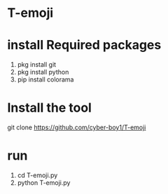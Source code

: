 # T-emoji
# install Required packages
1. pkg install git
2. pkg install python
3. pip install colorama
# Install the tool
git clone https://github.com/cyber-boy1/T-emoji
# run
1. cd T-emoji.py
2. python T-emoji.py
